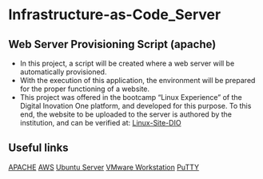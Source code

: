 # Infrastructure-as-Code_Server
## Web Server Provisioning Script (apache)
- In this project, a script will be created where a web server will be automatically provisioned.
- With the execution of this application, the environment will be prepared for the proper functioning of a website.
- This project was offered in the bootcamp “Linux Experience” of the Digital Inovation One platform, and developed for this purpose.
To this end, the website to be uploaded to the server is authored by the institution, and can be verified at: [Linux-Site-DIO](https://github.com/denilsonbonatti/linux-site-dio.git)

## Useful links
[APACHE](https://www.apache.org/)
[AWS](https://aws.amazon.com/pt/)
[Ubuntu Server](https://ubuntu.com/download/server)
[VMware Workstation](https://www.vmware.com/br/products/workstation-player/workstation-player-evaluation.html)
[PuTTY](https://www.putty.org/)
